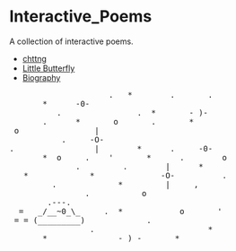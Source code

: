 # Interactive_Poems

A collection of interactive poems.
* [chttng](https://kaira.one/Interactive_Poems/chttng)
* [Little Butterfly](https://kaira.one/Interactive_Poems/Little-Butterfly)
* [Biography](https://kaira.one/Interactive_Poems/Biography)


<pre>
                     .   *        .       .
       *      -0-
          .                .  *       - )-
       .      *       o       .       *
 o                |
           .     -O-
.                 |        *      .     -0-
       *  o     .    '       *      .        o
              .         .        |      *
   *             *              -O-          .
         .             *         |     ,
                .           o
        .---.
  =   _/__~0_\_     .  *            o       '
 = = (_________)             .
                 .                        *
       *               - ) -       *
</pre>
